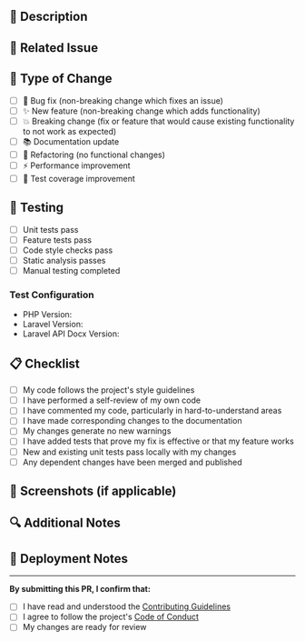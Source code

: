 ## 📝 Description

<!-- Provide a brief description of the changes in this PR -->

## 🔗 Related Issue

<!-- Link to the related issue using "Fixes #123" or "Closes #123" -->

## 🧪 Type of Change

<!-- Mark the relevant option with an "x" -->

- [ ] 🐛 Bug fix (non-breaking change which fixes an issue)
- [ ] ✨ New feature (non-breaking change which adds functionality)
- [ ] 💥 Breaking change (fix or feature that would cause existing functionality to not work as expected)
- [ ] 📚 Documentation update
- [ ] 🔧 Refactoring (no functional changes)
- [ ] ⚡ Performance improvement
- [ ] 🧪 Test coverage improvement

## 🧪 Testing

<!-- Describe the tests you ran to verify your changes -->

- [ ] Unit tests pass
- [ ] Feature tests pass
- [ ] Code style checks pass
- [ ] Static analysis passes
- [ ] Manual testing completed

### Test Configuration

- PHP Version: 
- Laravel Version: 
- Laravel API Docx Version: 

## 📋 Checklist

<!-- Mark completed items with an "x" -->

- [ ] My code follows the project's style guidelines
- [ ] I have performed a self-review of my own code
- [ ] I have commented my code, particularly in hard-to-understand areas
- [ ] I have made corresponding changes to the documentation
- [ ] My changes generate no new warnings
- [ ] I have added tests that prove my fix is effective or that my feature works
- [ ] New and existing unit tests pass locally with my changes
- [ ] Any dependent changes have been merged and published

## 📸 Screenshots (if applicable)

<!-- Add screenshots to help explain your changes -->

## 🔍 Additional Notes

<!-- Add any additional notes, considerations, or context about the PR -->

## 🚀 Deployment Notes

<!-- Any special deployment considerations or requirements -->

---

**By submitting this PR, I confirm that:**
- [ ] I have read and understood the [Contributing Guidelines](CONTRIBUTING.md)
- [ ] I agree to follow the project's [Code of Conduct](CODE_OF_CONDUCT.md)
- [ ] My changes are ready for review
